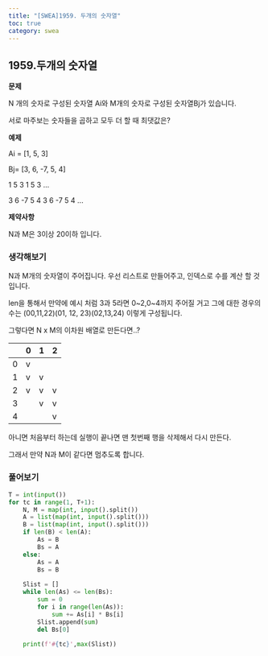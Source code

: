 ```yaml
---
title: "[SWEA]1959. 두개의 숫자열"
toc: true
category: swea
---
```


## 1959.두개의 숫자열

**문제**

N 개의 숫자로 구성된 숫자열 Ai와 M개의 숫자로 구성된 숫자열Bj가 있습니다.

서로 마주보는 숫자들을 곱하고 모두 더 할 때 최댓값은?

**예제**

Ai = [1, 5, 3]

Bj= [3, 6, -7, 5, 4]

1 5 3			   1 5 3 	...

3 6 -7 5 4	3 6 -7 5 4 	...

**제약사항**

N과 M은 3이상 20이하 입니다.

### 생각해보기

N과 M개의 숫자열이 주어집니다. 우선 리스트로 만들어주고, 인덱스로 수를 계산 할 것입니다.

len을 통해서 만약에 예시 처럼 3과 5라면 0~2,0~4까지 주어질 거고 그에 대한 경우의 수는 (00,11,22)(01, 12, 23)(02,13,24) 이렇게 구성됩니다.

그렇다면 N x M의 이차원 배열로 만든다면..?

|      | 0    | 1    | 2    |
| ---- | ---- | ---- | ---- |
| 0    | v    |      |      |
| 1    | v    | v    |      |
| 2    | v    | v    | v    |
| 3    |      | v    | v    |
| 4    |      |      | v    |

 아니면 처음부터 하는데 실행이 끝나면 맨 첫번째 행을 삭제해서 다시 만든다.

그래서 만약 N과 M이 같다면 멈추도록 합니다.

### 풀어보기

```python
T = int(input())
for tc in range(1, T+1):
    N, M = map(int, input().split())
    A = list(map(int, input().split()))
    B = list(map(int, input().split()))
    if len(B) < len(A):
        As = B
        Bs = A
    else:
        As = A
        Bs = B
    
    Slist = []
    while len(As) <= len(Bs):
        sum = 0
        for i in range(len(As)):
            sum += As[i] * Bs[i]
        Slist.append(sum)
        del Bs[0]
                  
    print(f'#{tc}',max(Slist))
```

